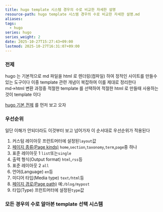 ```yaml
---
title: hugo template 시스템 경우의 수로 비교한 자세한 설명
resource-path: hugo template 시스템 경우의 수로 비교한 자세한 설명.md
aliases:
tags:
  - hugo
series: hugo
series_weight: 2
date: 2025-10-27T15:27:43+09:00
lastmod: 2025-10-27T16:31:07+09:00
---
```

### 전제

hugo 는 기본적으로 md 파일을 html 로 렌더링(컴파일) 하여 정적인 사이트를 만들수 있는 도구이다 이중 template 관련 개념이 복잡하여 이를 제대로 정리한다  
md->html 변환 과정중 적절한 template 를 선택하여 적절한 html 로 만들때 사용하는 것이 template 이다
  
[hugo 기본 전제](hugo%20기본%20전제.md) 를 먼저 보고 오자

### 우선순위
일단 이해가 안되더라도 이것부터 보고 넘어가자 이 순서대로 우선순위가 적용된다
1. 커스텀 레이아웃 프런트머터에 설정된`layout`값
2. [페이지 종류(Page kinds)](https://gohugo.io/methods/page/kind/) `home`,`section`,`taxonomy`,`term`,`page`중 하나
3. 표준 레이아웃 1 `list`또는`single` 
4. 출력 형식(Output format) `html`,`rss`등
5. 표준 레이아웃 2 `all`
6. 언어(Language) `en`등
7. 미디어 타입(Media type) `text/html`등
8. [페이지 경로(Page path)](https://gohugo.io/methods/page/path/) 예:`/blog/mypost`
9. 타입(Type) 프런트머터에 설정된`type`값

### 모든 경우의 수로 알아본 template 선택 시스템

